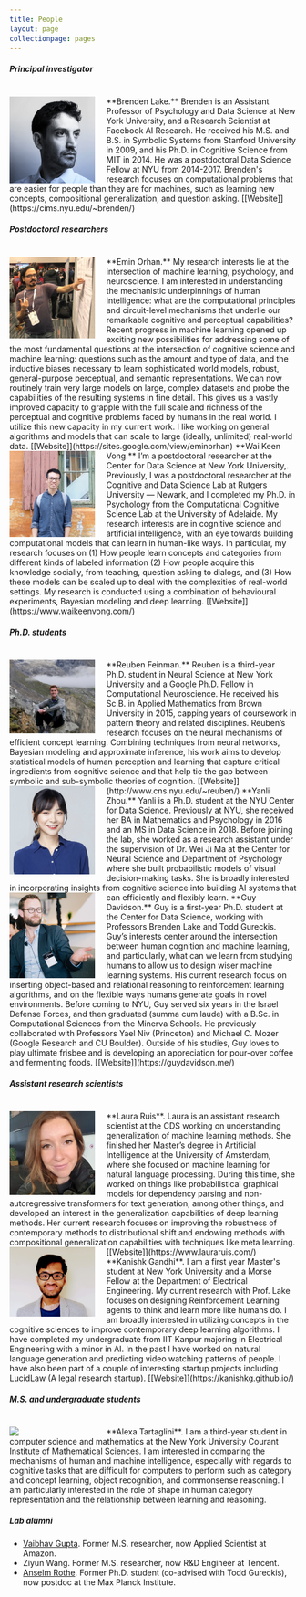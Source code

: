 ```yaml
---
title: People
layout: page
collectionpage: pages
---
```


<style type="text/css">
.bio {
  display: block;
  margin-right: 20px;
  float: left;
  width: 150px;
}
</style>

##### Principal investigator
<br>
<img class="bio" src="/images/bios/brenden-lake-cropped.png">
**Brenden Lake.** Brenden is an Assistant Professor of Psychology and Data Science at New York University, and a Research Scientist at Facebook AI Research. He received his M.S. and B.S. in Symbolic Systems from Stanford University in 2009, and his Ph.D. in Cognitive Science from MIT in 2014. He was a postdoctoral Data Science Fellow at NYU from 2014-2017. Brenden's research focuses on computational problems that are easier for people than they are for machines, such as learning new concepts, compositional generalization, and question asking. [[Website]](https://cims.nyu.edu/~brenden/)

##### Postdoctoral researchers
<br>
<img class="bio" src="/images/bios/emin-orhan-cropped.jpg">
**Emin Orhan.** My research interests lie at the intersection of machine learning, psychology, and neuroscience. I am interested in understanding the mechanistic underpinnings of human intelligence: what are the computational principles and circuit-level mechanisms that underlie our remarkable cognitive and perceptual capabilities? Recent progress in machine learning opened up exciting new possibilities for addressing some of the most fundamental questions at the intersection of cognitive science and machine learning: questions such as the amount and type of data, and the inductive biases necessary to learn sophisticated world models, robust, general-purpose perceptual, and semantic representations. We can now routinely train very large models on large, complex datasets and probe the capabilities of the resulting systems in fine detail. This gives us a vastly improved capacity to grapple with the full scale and richness of the perceptual and cognitive problems faced by humans in the real world. I utilize this new capacity in my current work. I like working on general algorithms and models that can scale to large (ideally, unlimited) real-world data. [[Website]](https://sites.google.com/view/eminorhan)

<img class="bio" src="/images/bios/waikeen-vong.jpg">
**Wai Keen Vong.** I’m a postdoctoral researcher at the Center for Data Science at New York University,. Previously, I was a postdoctoral researcher at the Cognitive and Data Science Lab at Rutgers University — Newark, and I completed my Ph.D. in Psychology from the Computational Cognitive Science Lab at the University of Adelaide. My research interests are in cognitive science and artificial intelligence, with an eye towards building computational models that can learn in human-like ways. In particular, my research focuses on (1) How people learn concepts and categories from different kinds of labeled information (2) How people acquire this knowledge socially, from teaching, question asking to dialogs, and (3) How these models can be scaled up to deal with the complexities of real-world settings. My research is conducted using a combination of behavioural experiments, Bayesian modeling and deep learning. [[Website]](https://www.waikeenvong.com/)

##### Ph.D. students
<br>
<img class="bio" src="/images/bios/reuben-feinman.jpg">
**Reuben Feinman.** Reuben is a third-year Ph.D. student in Neural Science at New York University and a Google Ph.D. Fellow in Computational Neuroscience. He received his Sc.B. in Applied Mathematics from Brown University in 2015, capping years of coursework in pattern theory and related disciplines. Reuben’s research focuses on the neural mechanisms of efficient concept learning. Combining techniques from neural networks, Bayesian modeling and approximate inference, his work aims to develop statistical models of human perception and learning that capture critical ingredients from cognitive science and that help tie the gap between symbolic and sub-symbolic theories of cognition. [[Website]](http://www.cns.nyu.edu/~reuben/)

<img class="bio" src="/images/bios/yanli-zhou-cropped.jpeg">
**Yanli Zhou.** Yanli is a Ph.D. student at the NYU Center for Data Science. Previously at NYU, she received her BA in Mathematics and Psychology in 2016 and an MS in Data Science in 2018. Before joining the lab, she worked as a research assistant under the supervision of Dr. Wei Ji Ma at the Center for Neural Science and Department of Psychology where she built probabilistic models of visual decision-making tasks. She is broadly interested in incorporating insights from cognitive science into building AI systems that can efficiently and flexibly learn.

<img class="bio" src="/images/bios/guy-davidson.jpg">
**Guy Davidson.** Guy is a first-year Ph.D. student at the Center for Data Science, working with Professors Brenden Lake and Todd Gureckis. Guy’s interests center around the intersection between human cognition and machine learning, and particularly, what can we learn from studying humans to allow us to design wiser machine learning systems. His current research focus on inserting object-based and relational reasoning to reinforcement learning algorithms, and on the flexible ways humans generate goals in novel environments. Before coming to NYU, Guy served six years in the Israel Defense Forces, and then graduated (summa cum laude) with a B.Sc. in Computational Sciences from the Minerva Schools. He previously collaborated with Professors Yael Niv (Princeton) and Michael C. Mozer (Google Research and CU Boulder). Outside of his studies, Guy loves to play ultimate frisbee and is developing an appreciation for pour-over coffee and fermenting foods. [[Website]](https://guydavidson.me/)

##### Assistant research scientists
<br>
<img class="bio" src="/images/bios/laura-ruis.jpg">
**Laura Ruis**. Laura is an assistant research scientist at the CDS working on understanding generalization of machine learning methods. She finished her Master’s degree in Artificial Intelligence at the University of Amsterdam, where she focused on machine learning for natural language processing. During this time, she worked on things like probabilistical graphical models for dependency parsing and non-autoregressive transformers for text generation, among other things, and developed an interest in the generalization capabilities of deep learning methods. Her current research focuses on improving the robustness of contemporary methods to distributional shift and endowing methods with compositional generalization capabilities with techniques like meta learning. [[Website]](https://www.lauraruis.com/)

<img class="bio" src="/images/bios/kanishk-gandhi.jpeg">
**Kanishk Gandhi**. I am a first year Master's student at New York University and a Morse Fellow at the Department of Electrical Engineering. My current research with Prof. Lake focuses on designing Reinforcement Learning agents to think and learn more like humans do. I am broadly interested in utilizing concepts in the cognitive sciences to improve contemporary deep learning algorithms. I have completed my undergraduate from IIT Kanpur majoring in Electrical Engineering with a minor in AI. In the past I have worked on natural language generation and predicting video watching patterns of people. I have also been part of a couple of interesting startup projects including LucidLaw (A legal research startup). [[Website]](https://kanishkg.github.io/)


##### M.S. and undergraduate students
<br>
<img class="bio" src="/images/bios/alexa-tartaglini.jpg">
**Alexa Tartaglini**. I am a third-year student in computer science and mathematics at the New York University Courant Institute of Mathematical Sciences. I am interested in comparing the mechanisms of human and machine intelligence, especially with regards to cognitive tasks that are difficult for computers to perform such as category and concept learning, object recognition, and commonsense reasoning. I am particularly interested in the role of shape in human category representation and the relationship between learning and reasoning.

##### Lab alumni
- [Vaibhav Gupta](https://vaibhavgupta.io/). Former M.S. researcher, now Applied Scientist at Amazon.
- Ziyun Wang. Former M.S. researcher, now R&D Engineer at Tencent.
- [Anselm Rothe](https://anselmrothe.github.io/). Former Ph.D. student (co-advised with Todd Gureckis), now postdoc at the Max Planck Institute.